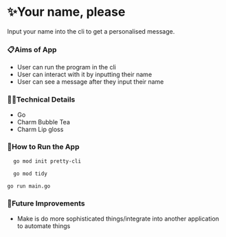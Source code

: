 # ✨Your name, please

Input your name into the cli to get a personalised message.

### 📋Aims of App

- User can run the program in the cli
- User can interact with it by inputting their name
- User can see a message after they input their name

### 👩‍💻Technical Details

- Go
- Charm Bubble Tea
- Charm Lip gloss

### 🔧How to Run the App

```bash
  go mod init pretty-cli
```

```bash
  go mod tidy
```

```bash
go run main.go
```

### 💭Future Improvements

- Make is do more sophisticated things/integrate into another application to automate things
